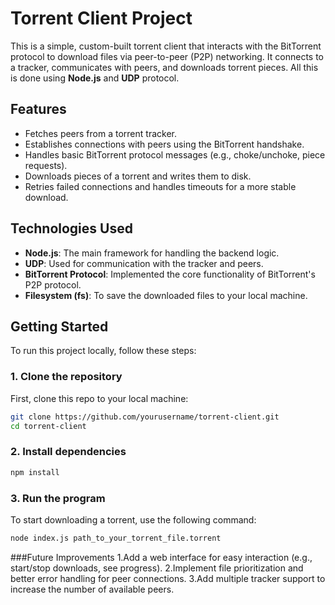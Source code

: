 # Torrent Client Project

This is a simple, custom-built torrent client that interacts with the BitTorrent protocol to download files via peer-to-peer (P2P) networking. It connects to a tracker, communicates with peers, and downloads torrent pieces. All this is done using **Node.js** and **UDP** protocol.

## Features

- Fetches peers from a torrent tracker.
- Establishes connections with peers using the BitTorrent handshake.
- Handles basic BitTorrent protocol messages (e.g., choke/unchoke, piece requests).
- Downloads pieces of a torrent and writes them to disk.
- Retries failed connections and handles timeouts for a more stable download.

## Technologies Used

- **Node.js**: The main framework for handling the backend logic.
- **UDP**: Used for communication with the tracker and peers.
- **BitTorrent Protocol**: Implemented the core functionality of BitTorrent's P2P protocol.
- **Filesystem (fs)**: To save the downloaded files to your local machine.

## Getting Started

To run this project locally, follow these steps:

### 1. Clone the repository
First, clone this repo to your local machine:
```bash
git clone https://github.com/yourusername/torrent-client.git
cd torrent-client
```
### 2. Install dependencies
```bash
npm install
```
### 3. Run the program
To start downloading a torrent, use the following command:
```bash
node index.js path_to_your_torrent_file.torrent
```
###Future Improvements
1.Add a web interface for easy interaction (e.g., start/stop downloads, see progress).
2.Implement file prioritization and better error handling for peer connections.
3.Add multiple tracker support to increase the number of available peers.
